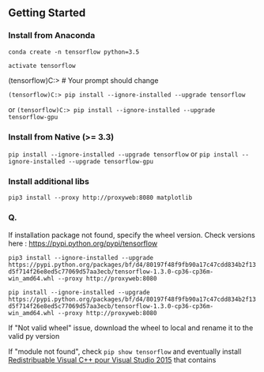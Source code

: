 ## Getting Started

### Install from Anaconda

`conda create -n tensorflow python=3.5`

`activate tensorflow`

(tensorflow)C:>  # Your prompt should change 

`(tensorflow)C:> pip install --ignore-installed --upgrade tensorflow`

or
`(tensorflow)C:> pip install --ignore-installed --upgrade tensorflow-gpu`

### Install from Native (>= 3.3)

`pip install --ignore-installed --upgrade tensorflow`
or
`pip install --ignore-installed --upgrade tensorflow-gpu`

### Install additional libs
`pip3 install --proxy http://proxyweb:8080 matplotlib`

### Q.

If installation package not found, specify the wheel version.
Check versions here :
https://pypi.python.org/pypi/tensorflow

`pip3 install --ignore-installed --upgrade https://pypi.python.org/packages/bf/d4/80197f48f9fb90a17c47cdd834b2f13d5f714f26e8ed5c77069d57aa3ecb/tensorflow-1.3.0-cp36-cp36m-win_amd64.whl --proxy http://proxyweb:8080`

`pip install --ignore-installed --upgrade https://pypi.python.org/packages/bf/d4/80197f48f9fb90a17c47cdd834b2f13d5f714f26e8ed5c77069d57aa3ecb/tensorflow-1.3.0-cp36-cp36m-win_amd64.whl --proxy http://proxyweb:8080`

If "Not valid wheel" issue, download the wheel to local and rename it to the valid py version

If "module not found", check `pip show tensorflow` and eventually install [Redistribuable Visual C++ pour Visual Studio 2015](https://www.microsoft.com/fr-FR/download/details.aspx?id=48145) that contains 